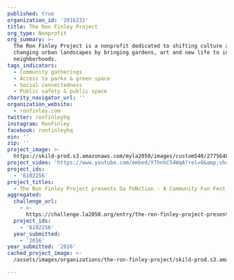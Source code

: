 ```yaml
---
published: true
organization_id: '2016231'
title: The Ron Finley Project
org_type: Nonprofit
org_summary: >-
  The Ron Finley Project is a nonprofit dedicated to shifting culture and
  changing urban landscapes by bringing gardens, art and new life to inner-city
  neighborhoods.
tags_indicators:
  - Community gatherings
  - Access to parks & green space
  - Social connectedness
  - Public safety & public space
charity_navigator_url: ''
organization_website:
  - ronfinley.com
twitter: ronfinleyhq
instagram: RonFinley
facebook: ronfinleyhq
ein: ''
zip: ''
project_image: >-
  https://skild-prod.s3.amazonaws.com/myla2050/images/custom540/2775648715741-team90.jpg
project_video: 'https://www.youtube.com/embed/Y7hnhC54WqA?rel=0&amp;showinfo=0'
project_ids:
  - '6102256'
project_titles:
  - The Ron Finley Project presents Da FUNction - A Community Fun Fest
aggregated:
  challenge_url:
    - >-
      https://challenge.la2050.org/entry/the-ron-finley-project-presents-da-function-a-community-fun-fest
  project_ids:
    - '6102256'
  year_submitted:
    - '2016'
year_submitted: '2016'
cached_project_image: >-
  /assets/images/organizations/the-ron-finley-project/skild-prod.s3.amazonaws.com/myla2050/images/custom540/2775648715741-team90.jpg

---
```

